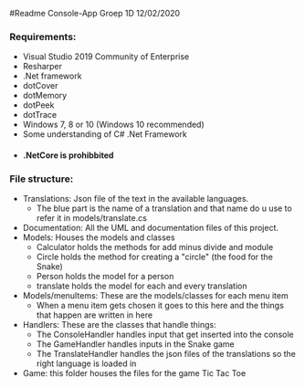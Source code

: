 ﻿#Readme Console-App Groep 1D 12/02/2020
          
   ### Requirements:
   - Visual Studio 2019 Community of Enterprise
   - Resharper 
   - .Net framework 
   - dotCover 
   - dotMemory 
   - dotPeek
   - dotTrace
   - Windows 7, 8 or 10 (Windows 10 recommended)
   - Some understanding of C# .Net Framework
          
   * #### .NetCore is prohibbited 
  
   ### File structure:
   - Translations: Json file of the text in the available languages. 
        - The blue part is the name of a translation and that name do u use to refer it in models/translate.cs
   - Documentation: All the UML and documentation files of this project.
   - Models: Houses the models and classes 
        - Calculator holds the methods for add minus divide and module
        - Circle holds the method for creating a "circle" (the food for the Snake)
        - Person holds the model for a person
        - translate holds the model for each and every translation
   - Models/menuItems: These are the models/classes for each menu item
        - When a menu item gets chosen it goes to this here and the things that happen are written in here
   - Handlers: These are the classes that handle things:
        - The ConsoleHandler handles input that get inserted into the console
        - The GameHandler handles inputs in the Snake game
        - The TranslateHandler handles the json files of the translations so the right language is loaded in
   - Game: this folder houses the files for the game Tic Tac Toe